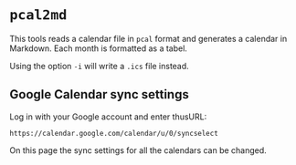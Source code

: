 # `pcal2md`

This tools reads a calendar file in `pcal` format and generates a calendar in Markdown.
Each month is formatted as a tabel.

Using the option `-i` will write a `.ics` file instead.

## Google Calendar sync settings

Log in with your Google account and enter thusURL:

~~~~
https://calendar.google.com/calendar/u/0/syncselect
~~~~

On this page the sync settings for all the calendars can be changed.

